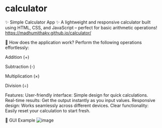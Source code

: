 # calculator
✨ Simple Calculator App ✨
A lightweight and responsive calculator built using HTML, CSS, and JavaScript – perfect for basic arithmetic operations!
https://madhumithakv.github.io/calculator/


📌 How does the application work?
Perform the following operations effortlessly:

Addition (+)

Subtraction (-)

Multiplication (×)

Division (÷)

Features:
User-friendly interface: Simple design for quick calculations.
Real-time results: Get the output instantly as you input values.
Responsive design: Works seamlessly across different devices.
Clear functionality: Easily reset your calculation to start fresh.

📌 GUI Example
![image](https://github.com/user-attachments/assets/41c52a24-11ae-4ac4-afa2-1c5c65106832)


